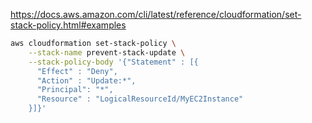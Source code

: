 https://docs.aws.amazon.com/cli/latest/reference/cloudformation/set-stack-policy.html#examples

```sh
aws cloudformation set-stack-policy \
    --stack-name prevent-stack-update \
    --stack-policy-body '{"Statement" : [{
      "Effect" : "Deny",
      "Action" : "Update:*",
      "Principal": "*",
      "Resource" : "LogicalResourceId/MyEC2Instance"
    }]}'
```